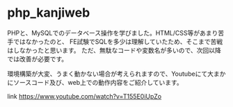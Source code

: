 # php_kanjiweb

PHPと、MySQLでのデータベース操作を学びました。HTML/CSS等があまり苦手ではなかったのと、
FE試験でSQLを多少は理解していたため、そこまで苦戦はしなかったと思います。
ただ、無駄なコードや変数名が多いので、次回以降では改善が必要です。

環境構築が大変、うまく動かない場合が考えられますので、Youtubeにて大まかにソースコード及び、web上での動作内容をご紹介しています。

link
https://www.youtube.com/watch?v=T155E0iUpZo
